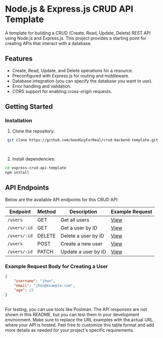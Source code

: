 # Node.js & Express.js CRUD API Template

A template for building a CRUD (Create, Read, Update, Delete) REST API using Node.js and Express.js. This project provides a starting point for creating APIs that interact with a database.

## Features

- Create, Read, Update, and Delete operations for a resource.
- Preconfigured with Express.js for routing and middleware.
- Database integration (you can specify the database you want to use).
- Error handling and validation.
- CORS support for enabling cross-origin requests.

## Getting Started

### Installation

1. Clone the repository:
 ```bash
  git clone https://github.com/GoodGuyForReal/crud-backend-template.git
  ```

<br>
   
2. Install dependencies:
 ```bash
cd express-crud-api-template
npm install
 ```


## API Endpoints

Below are the available API endpoints for this CRUD API:

| Endpoint             | Method | Description                 | Example Request                                        |
| --------------------  | ------ | ---------------------------- | ------------------------------------------------------ |
| `/users`             | GET    | Get all users               | [View](http://localhost:5000/users)                    |
| `/users/:id`         | GET    | Get a user by ID            | [View](http://localhost:5000/users/3)                  |
| `/users/:id`         | DELETE | Delete a user by ID         | [View](http://localhost:5000/users/8)                  |
| `/users`             | POST   | Create a new user           | [View](http://localhost:5000/users)                    |
| `/users/:id`         | PATCH  | Update a user by ID         | [View](http://localhost:5000/users/3)                  |

### Example Request Body for Creating a User

```json
{
    "username": "jhon",
    "email": "jhon@example.com",
    "age": 23
}
````
<br>
For testing, you can use tools like Postman. The API responses are not shown in this README, but you can test them in your development environment.
Make sure to replace the URL examples with the actual URL where your API is hosted.
Feel free to customize this table format and add more details as needed for your project's specific requirements.
